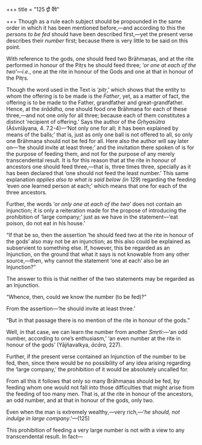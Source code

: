 +++
title = "125 द्वौ दैवे"

+++
Though as a rule each subject should be propounded in the same order in
which it has been mentioned before,—and according to this the *persons
to be fed* should have been described first,—yet the present verse
describes their *number* first; because there is very little to be said
on this point.

With reference to the gods, one should feed two Brāhmaṇas, and at the
rite performed in honour of the Pitṛs he should feed three; ‘*or one at
each of the two*’—*i.e*., one at the rite in honour of the Gods and one
at that in honour of the Pitṛs.

Though the word used in the Text is ‘*pitṛ*,’ which shows that the
entity to whom the offering is to be made is the *Father*, yet, as a
matter of fact, the offering is to be made to the Father, grandfather
and great-grandfather. Hence, at the *śrāddha*, one should food one
Brāhmaṇa for each of these three,—and not one only for all three;
because each of them constitutes a distinct ‘recipient of offering.’
Says the author of the *Gṛhyasūtra* (Āśvnlāyana, 4. 7.2-4)—‘Not only one
for all; it has been explained by means of the balls;’ that is, just as
only one ball is not offered to all, so only one Brāhmaṇa should not be
fed for all. Here also the author will say later on—‘he should invite at
least three;’ and the invitation there spoken of is for the purpose of
feeding them, and not for the purpose of any merely transcendental
result. It is for this reason that at the rite in honour of ancestors
one should feed three,—that is, three times three, specially as it has
been declared that ‘one should not feed the least number.’ This same
explanation *applies also to what is said below (in 129*) regarding the
feeding ‘even one learned person at each;’ which means that one for each
of the three ancestors.

Further, the words ‘*or only one at each of the two*’ does not contain
an injunction; it is only a reiteration made for the propose of
introducing the prohibition of ‘large company;’ just as we have in the
statement—‘eat poison, do not eat in his house.’

“If that be so, then the assertion ‘he should feed two at the rite in
honour of the gods’ also may not be an injunction; as this also could be
explained as subservient to something else. If, however, this be
regarded as an Injunction, on the ground that what it says is not
knowable from any other source,—then, why cannot the statement ‘one at
each’ also be an Injunction?”

The answer to this is that neither of the two statements may be regarded
as an Injunction.

“Whence, then, could we know the number (to be fed)?”

From the assertion—‘he should invite at least three.’

“But in that passage there is no mention of the rite in honour of the
gods.”

Well, in that case, we can learn the number from another *Smṛti*:—‘an
odd number, according to one’s enthusiasm,’ ‘an even number at the rite
in honour of the gods’ (Yājñavalkya, *ācāra*, 227).

Further, if the present verse contained an Injunction of the number to
be fed, then, since there would be no possibility of any idea arising
regarding the ‘large company,’ the prohibition of it would be absolutely
uncalled for.

From all this it follows that only so many Brāhmaṇas should be fed, by
feeding whom one would not fall into those difficulties that might arise
from the feeding of too many men. That is, at the rite in honour of the
ancestors, an odd number, and at that in honour of the gods, only two.

Even when the man is extremely wealthy,—very rich,—‘*he should, not
indulge in large company*.’—(125)

This prohibition of feeding a very large number is not with a view to
any transcendental result. In fact—


